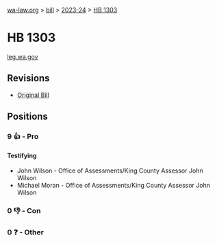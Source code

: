 [wa-law.org](/) > [bill](/bill/) > [2023-24](/bill/2023-24/) > [HB 1303](/bill/2023-24/hb/1303/)

# HB 1303
[leg.wa.gov](https://app.leg.wa.gov/billsummary?BillNumber=1303&Year=2023&Initiative=false)

## Revisions
* [Original Bill](1/)

## Positions
### 9 👍 - Pro
#### Testifying
* John Wilson - Office of Assessments/King County Assessor John Wilson
* Michael Moran - Office of Assessments/King County Assessor John Wilson

### 0 👎 - Con

### 0 ❓ - Other
